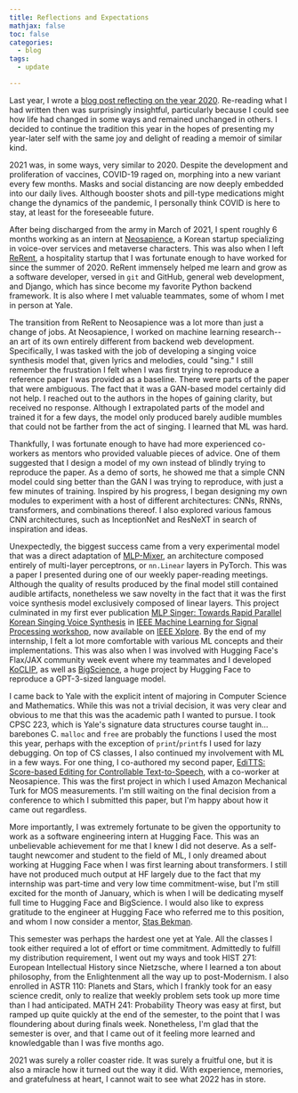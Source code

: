 ```yaml
---
title: Reflections and Expectations
mathjax: false
toc: false
categories:
  - blog
tags:
  - update

---
```


Last year, I wrote a [blog post reflecting on the year 2020](https://jaketae.github.io/blog/2021/). Re-reading what I had written then was surprisingly insightful, particularly because I could see how life had changed in some ways and remained unchanged in others. I decided to continue the tradition this year in the hopes of presenting my year-later self with the same joy and delight of reading a memoir of similar kind. 

2021 was, in some ways, very similar to 2020. Despite the development and proliferation of vaccines, COVID-19 raged on, morphing into a new variant every few months. Masks and social distancing are now deeply embedded into our daily lives. Although booster shots and pill-type medications might change the dynamics of the pandemic, I personally think COVID is here to stay, at least for the foreseeable future.

After being discharged from the army in March of 2021, I spent roughly 6 months working as an intern at [Neosapience](https://neosapience.com), a Korean startup specializing in voice-over services and metaverse characters. This was also when I left [ReRent](https://www.rerent.co), a hospitality startup that I was fortunate enough to have worked for since the summer of 2020. ReRent immensely helped me learn and grow as a software developer, versed in `git` and GitHub, general web development, and Django, which has since become my favorite Python backend framework. It is also where I met valuable teammates, some of whom I met in person at Yale. 

The transition from ReRent to Neosapience was a lot more than just a change of jobs. At Neosapience, I worked on machine learning research--an art of its own entirely different from backend web development. Specifically, I was tasked with the job of developing a singing voice synthesis model that, given lyrics and melodies, could "sing." I still remember the frustration I felt when I was first trying to reproduce a reference paper I was provided as a baseline. There were parts of the paper that were ambiguous. The fact that it was a GAN-based model certainly did not help. I reached out to the authors in the hopes of gaining clarity, but received no response. Although I extrapolated parts of the model and trained it for a few days, the model only produced barely audible mumbles that could not be farther from the act of singing. I learned that ML was hard.

Thankfully, I was fortunate enough to have had more experienced co-workers as mentors who provided valuable pieces of advice. One of them suggested that I design a model of my own instead of blindly trying to reproduce the paper. As a demo of sorts, he showed me that a simple CNN model could sing better than the GAN I was trying to reproduce, with just a few minutes of training. Inspired by his progress, I began designing my own modules to experiment with a host of different architectures: CNNs, RNNs, transformers, and combinations thereof. I also explored various famous CNN architectures, such as InceptionNet and ResNeXT in search of inspiration and ideas. 

Unexpectedly, the biggest success came from a very experimental model that was a direct adaptation of [MLP-Mixer](https://arxiv.org/abs/2105.01601), an architecture composed entirely of multi-layer perceptrons, or `nn.Linear` layers in PyTorch. This was a paper I presented during one of our weekly paper-reading meetings. Although the quality of results produced by the final model still contained audible artifacts, nonetheless we saw novelty in the fact that it was the first voice synthesis model exclusively composed of linear layers. This project culminated in my first ever publication [MLP Singer: Towards Rapid Parallel Korean Singing Voice Synthesis](https://arxiv.org/abs/2106.07886) in [IEEE Machine Learning for Signal Processing workshop](https://2021.ieeemlsp.org), now available on [IEEE Xplore](https://ieeexplore.ieee.org/document/9596184). By the end of my internship, I felt a lot more comfortable with various ML concepts and their implementations. This was also when I was involved with Hugging Face's Flax/JAX community week event where my teammates and I developed [KoCLIP](https://github.com/jaketae/koclip), as well as [BigScience](https://bigscience.huggingface.co), a huge project by Hugging Face to reproduce a GPT-3-sized language model. 

I came back to Yale with the explicit intent of majoring in Computer Science and Mathematics. While this was not a trivial decision, it was very clear and obvious to me that this was the academic path I wanted to pursue. I took CPSC 223, which is Yale's signature data structures course taught in... barebones C. `malloc` and `free` are probably the functions I used the most this year, perhaps with the exception of `print`/`printf`s I used for lazy debugging. On top of CS classes, I also continued my involvement with ML in a few ways. For one thing, I co-authored my second paper, [EdiTTS: Score-based Editing for Controllable Text-to-Speech](https://arxiv.org/abs/2110.02584), with a co-worker at Neosapience. This was the first project in which I used Amazon Mechanical Turk for MOS measurements. I'm still waiting on the final decision from a conference to which I submitted this paper, but I'm happy about how it came out regardless. 

More importantly, I was extremely fortunate to be given the opportunity to work as a software engineering intern at Hugging Face. This was an unbelievable achievement for me that I knew I did not deserve. As a self-taught newcomer and student to the field of ML, I only dreamed about working at Hugging Face when I was first learning about transformers. I still have not produced much output at HF largely due to the fact that my internship was part-time and very low time commitment-wise, but I'm still excited for the month of January, which is when I will be dedicating myself full time to Hugging Face and BigScience. I would also like to express gratitude to the engineer at Hugging Face who referred me to this position, and whom I now consider a mentor, [Stas Bekman](https://twitter.com/stasbekman).

This semester was perhaps the hardest one yet at Yale. All the classes I took either required a lot of effort or time commitment. Admittedly to fulfill my distribution requirement, I went out my ways and took HIST 271: European Intellectual History since Nietzsche, where I learned a ton about philosophy, from the Enlightenment all the way up to post-Modernism. I also enrolled in ASTR 110: Planets and Stars, which I frankly took for an easy science credit, only to realize that weekly problem sets took up more time than I had anticipated. MATH 241: Probability Theory was easy at first, but ramped up quite quickly at the end of the semester, to the point that I was floundering about during finals week. Nonetheless, I'm glad that the semester is over, and that I came out of it feeling more learned and knowledgable than I was five months ago.

2021 was surely a roller coaster ride. It was surely a fruitful one, but it is also a miracle how it turned out the way it did. With experience, memories, and gratefulness at heart, I cannot wait to see what 2022 has in store. 
